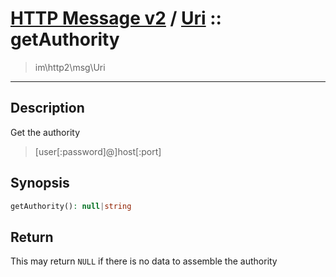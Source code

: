 # [HTTP Message v2](http2.md) / [Uri](http2-Uri.md) :: getAuthority
 > im\http2\msg\Uri
____

## Description
Get the authority

 > [user[:password]@]host[:port]  

## Synopsis
```php
getAuthority(): null|string
```

## Return
This may return `NULL` if there is no data to assemble the authority
